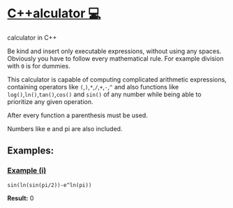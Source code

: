 # <ins>C++alculator :computer: 

calculator in C++

Be kind and insert only executable expressions, without using any spaces.
Obviously you have to follow every mathematical rule. For example division with `0` is for dummies.

This calculator is capable of computing complicated arithmetic expressions, containing operators like `(`,`)`,`*`,`/`,`+`,`-`,`^` and 
also functions like `log()`,`ln()`,`tan()`,`cos()` and `sin()` of any number while being able to prioritize any given operation.

After every function a parenthesis must be used.

Numbers like e and pi are also included.

## Examples:
### <ins>Example (i)

`sin(ln(sin(pi/2))-e^ln(pi))` 

**Result:**  0
